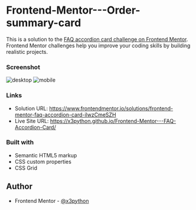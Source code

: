 # Frontend-Mentor---Order-summary-card
This is a solution to the [FAQ accordion card challenge on Frontend Mentor](https://www.frontendmentor.io/challenges/faq-accordion-card-XlyjD0Oam). Frontend Mentor challenges help you improve your coding skills by building realistic projects. 

### Screenshot
![desktop](https://user-images.githubusercontent.com/83002862/221391345-fbc04dc6-fd01-4cb1-8719-266de15ec90e.gif)
![mobile](https://user-images.githubusercontent.com/83002862/221391360-d4b265fd-f8cb-4340-a346-2a94d6752a59.gif)





### Links

- Solution URL: https://www.frontendmentor.io/solutions/frontend-mentor-faq-accordion-card-ilwzCmeSZH
- Live Site URL: https://x3python.github.io/Frontend-Mentor---FAQ-Accordion-Card/

### Built with

- Semantic HTML5 markup
- CSS custom properties
- CSS Grid

## Author

- Frontend Mentor - [@x3python](https://www.frontendmentor.io/profile/x3python)


